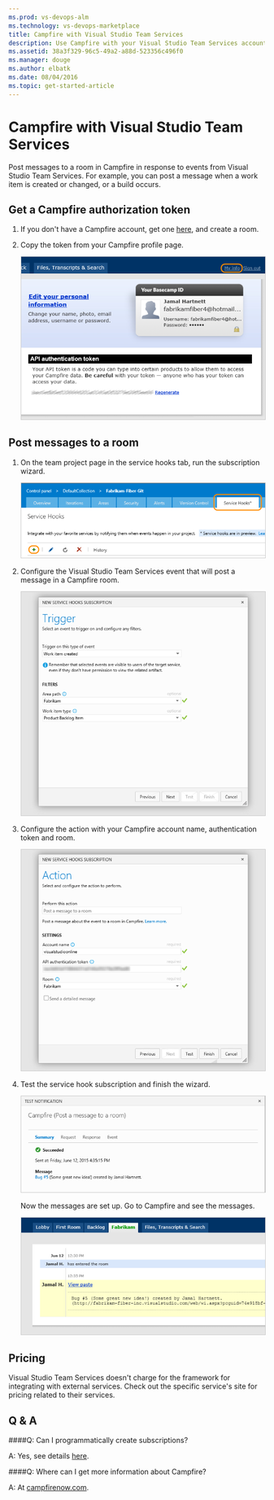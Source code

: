 ```yaml
---
ms.prod: vs-devops-alm
ms.technology: vs-devops-marketplace
title: Campfire with Visual Studio Team Services
description: Use Campfire with your Visual Studio Team Services account
ms.assetid: 38a3f329-96c5-49a2-a88d-523356c496f0
ms.manager: douge
ms.author: elbatk
ms.date: 08/04/2016
ms.topic: get-started-article
---
```


# Campfire with Visual Studio Team Services

Post messages to a room in Campfire in response to events from Visual Studio Team Services.
For example, you can post a message when a work item is created or changed, or a build occurs.

## Get a Campfire authorization token

1. If you don't have a Campfire account, get one [here](https://campfirenow.com/signup), and create a room.

2. Copy the token from your Campfire profile page. 

   <img alt="Campfire" src="./_img/campfire/campfire-my-info.png" style="border: 1px solid #CCCCCC" />

## Post messages to a room

1. On the team project page in the service hooks tab, run the subscription wizard.

   <img alt="Add service hook" src="./_img/add-service-hook.png" style="border: 1px solid #CCCCCC" />

3. Configure the Visual Studio Team Services event that will post a message in a Campfire room.

   <img alt="Configure event" src="./_img/campfire/configure-event.png" style="border: 1px solid #CCCCCC" />

4. Configure the action with your Campfire account name, authentication token and room. 

   <img alt="Configure action" src="./_img/campfire/configure-action.png" style="border: 1px solid #CCCCCC" />

5. Test the service hook subscription and finish the wizard. 
   
   <img alt="Test it" src="./_img/campfire/test.png" style="border: 1px solid #CCCCCC" />

    Now the messages are set up. Go to Campfire and see the messages. 

    <img alt="Results" src="./_img/campfire/results.png" style="border: 1px solid #CCCCCC" />

## Pricing
Visual Studio Team Services doesn't charge for the framework for integrating with external services. Check out the specific service's site
for pricing related to their services. 

## Q & A

<!-- BEGINSECTON class="m-qanda" -->

####Q: Can I programmatically create subscriptions?

A: Yes, see details [here](http://www.visualstudio.com/integrate/get-started/get-started-service-hooks-creating-and-managing-vsi).

####Q: Where can I get more information about Campfire?

A: At [campfirenow.com](https://campfirenow.com/).

<!-- ENDSECTION -->